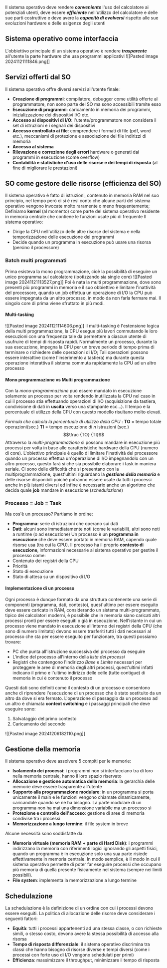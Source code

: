 Il sistema operativo deve rendere ***conveniente*** l'uso del calcolatore ai potenziali utenti, deve essere ***efficiente*** nell'utilizzo del calcolatore e delle sue parti costruttive e deve avere la ***capacità di evolversi*** rispetto alle sue evoluzioni hardware e delle esigenze degli utenti
## Sistema operativo come interfaccia
L'obbiettivo principale di un sistema operativo è rendere ***trasparente*** all'utente la parte hardware che usa programmi applicativi
![[Pasted image 20241121111846.png]]
## Servizi offerti dal SO
Il sistema operativo offre diversi servizi all'utente finale:
- **Creazione di programmi**: compilatore, debugger come utilità offerte al programmatore, non sono parte del SO ma sono accessibili tramite esso
- **Esecuzione di programmi**: caricamento in memoria dei programmi, inizializzazione dei dispositivi I/O etc.
- **Accesso ai dispositivi di I/O**: l'utente/programmatore non considera il set di istruzioni e i segnali dei dispositivi
- **Accesso controllato ai file**: comprendere i formati di file (pdf, word etc.), meccanismi di protezione e associazione dei file indirizzi di memoria
- **Accesso al sistema**
- **Rilevazione e correzione degli errori** hardware o generati dai programmi in esecuzione (come overflow)
- **Contabilità e statistiche d'uso delle risorse e dei tempi di risposta** (al fine di migliorare le prestazioni)

## SO come gestore delle risorse (efficienza del SO)
Il sistema operativo è fatto di istruzioni, contenuto in memoria RAM nel suo principio, nel tempo però ci si è resi conto che alcune parti del sistema operativo vengono invocate molto raramente o meno frequentemente;
Definiamo **kernel** (al momento) come parte del sistema operativo residente in memoria centrale che contiene le funzioni usate più di frequente
Il sistema operativo:
- Dirige la CPU nell'utilizzo delle altre risorse del sistema e nella temporizzazione delle esecuzione dei programmi
- Decide quando un programma in esecuzione può usare una risorsa (persino il processore)
### Batch multi programmati
Prima esisteva la mono programmazione, cioè la possibilità di eseguire un unico programma sul calcolatore (ipotizzando sia single core)
![[Pasted image 20241121113527.png]]
Poi è nata la multi programmazione, dove sono presenti più programmi in memoria e il suo obbiettivo è limitare l'inattività del processore, quando un job effettua un operazione di I/O la CPU può essere impegnata da un altro processo, in modo da non farla fermare mai.
Il singolo core di prima viene sfruttato in più modi.
#### Multi-tasking
![[Pasted image 20241121114606.png]]
Il multi-tasking è l'estensione logica della multi programmazione, la CPU esegue più lavori commutando le loro esecuzioni con una frequenza tale da permettere a ciascun utente di usufruire di tempi di risposta rapidi. Normalmente un processo, durante la sua esecuzione, impegna la CPU per un breve periodo di tempo prima di terminare o richiedere delle operazioni di I/O;
Tali operazioni possono essere interattive (come l'inserimento a tastiera) ma durante questa operazione interattiva il sistema commuta rapidamente la CPU ad un altro processo
#### Mono programmazione vs Multi programmazione  
Con la *mono-programmazione* può essere mandato in esecuzione solamente un processo per volta rendendo inutilizzata la CPU nel caso in cui il processo stia effettuando operazioni di I/O (acquisizione da tastiera, condivisione di dati in **uscita** verso una stampante ecc...). Il tempo e la percentuale di utilizzo della CPU con questo modello risultano molto elevati.

*Formula che calcola la percentuale di utilizzo della CPU* :
**TO** = tempo totale operazioni(sec.)
**TI** = tempo esecuzione di *n* istruzioni (sec.)
$$\frac {TO} {TI}$$
Attraverso la *multi-programmazione* si possono mandare in esecuzione più processi per volta in base alle caratteristiche hardware della CPU (numero di core). L'obiettivo principale è quello di limitare l'inattività del processore quando un processo effettua un'operazione di I/O impegnandolo con un altro processo, questo farà si che sia possibile elaborare i task in maniera seriale. Ci sono delle difficoltà che si presentano con la multiprogrammazione, quest'ultimi riguardano la ***gestione della memoria*** e delle risorse disponibili poiché potranno essere usate da tutti i processi anche in più istanti diversi ed infine è necessario anche un algoritmo che decida quale **job** mandare in esecuzione (*schedulazione*)
### Processo = Job = Task
Ma cos'è un processo?
Partiamo in ordine:
- **Programma**: serie di istruzioni che operano sui dati
- **Dati**: alcuni sono immediatamente noti (come le variabili), altri sono noti a runtime (o ad esecuzione)
Un processo è un **programma in esecuzione** che deve essere portato in memoria RAM, capendo quale risorse usa (tra cui la CPU).
Il processo ha il proprio **contesto di esecuzione**, informazioni necessarie al sistema operativo per gestire il processo come:
- Contenuto dei registri della CPU
- Priorità
- Stato di esecuzione
- Stato di attesa su un dispositivo di I/O
#### Implementazione di un processo
Ogni processo è dunque formato da una struttura contenente una serie di componenti (programma, dati, contesto), quest'ultimo per essere eseguito deve essere caricato in RAM, considerando un sistema multi-programmato, tipico dei calcolatori moderni, è possibile che in memoria siano caricati altri processi pronti per essere eseguiti o già in esecuzione. Nell'istante in cui un processo viene mandato in esecuzione all'interno dei registri della CPU (che sono di numero limitato) devono essere trasferiti tutti i dati necessari al processo che sta per essere eseguito per funzionare, tra questi possiamo trovare:
* PC che punta all'istruzione successiva del processo da eseguire
* L'indice del processo all'interno della *lista dei processi*
* Registri che contengono l'indirizzo *Base* e *Limite* necessari per proteggere le aree di memoria degli altri processi, quest'ultimi infatti indicano il primo e l'ultimo indirizzo delle celle (tutte contigue) di memoria in cui è contenuto il processo  

Questi dati sono definiti come il contesto di un processo e consentono anche di riprendere l'esecuzione di un processo che è stato sostituito da un altro da dove si era fermato.
L'operazione di passaggio da un processo ad un altro è chiamata **context switching** e i passaggi principali che deve eseguire sono:
1) Salvataggio del primo contesto
2) Caricamento del secondo

![[Pasted image 20241206182110.png]]
## Gestione della memoria
Il sistema operativo deve assolvere 5 compiti per le memorie:
- **Isolamento dei processi**: i programmi non si interfacciano tra di loro nella memoria centrale, hanno il loro spazio riservato
- **Allocazione e gestione automatica della memoria**: la gerarchia delle memorie deve essere trasparente all'utente
- **Supporto alla programmazione modulare**: in un programma si porta unicamente il main e le funzioni vengono chiamate dinamicamente, caricandole quando se ne ha bisogno. La parte modulare di un programma non ha mai una dimensione variabile ma un processo sì
- **Protezione e controllo dell'acceso**: gestione di aree di memoria condivise tra i processi
- **Memorizzazione a lungo termine**: il file system in breve

Alcune necessità sono soddisfatte da:
- **Memoria virtuale (memoria RAM + parte di Hard Disk)**: i programmi indirizzano la memoria con riferimenti logici ignorando gli aspetti fisici, quando un programma è in esecuzione solo una sua parte risiede effettivamente in memoria centrale. In modo semplice, è il modo in cui il sistema operativo permette di poter far eseguire processi che occupano più memoria di quella presente fisicamente nel sistema (sempre nei limiti possibili).
- **File system**: implementa la memorizzazione a lungo termine
## Schedulazione
La schedulazione è la definizione di un ordine con cui i processi devono essere eseguiti.
La politica di allocazione delle risorse deve considerare i seguenti fattori:
- **Equità**: tutti i processi appartenenti ad una stessa classe, o con richieste simili, o stesso costo, devono avere la stessa possibilità di accesso alla risorsa
- **Tempo di risposta differenziale**: il sistema operativo discrimina tra classi che hanno bisogno di risorse diverse e tempi diversi (come i processi con forte uso di I/O vengono schedulati per primi)
- **Efficienza**: massimizzare il throughput, minimizzare il tempo di risposta